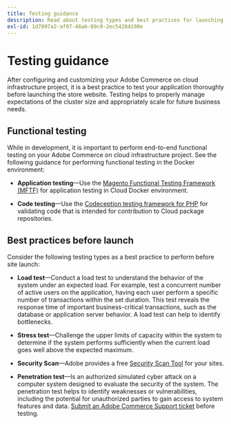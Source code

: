 ```yaml
---
title: Testing guidance
description: Read about testing types and best practices for launching Adobe Commerce on cloud infrastructure.
exl-id: 1d7897a2-af97-46ab-89c0-2ec54284190e
---
```

# Testing guidance

After configuring and customizing your Adobe Commerce on cloud infrastructure project, it is a best practice to test your application thoroughly before launching the store website. Testing helps to properly manage expectations of the cluster size and appropriately scale for future business needs.

## Functional testing

While in development, it is important to perform end-to-end functional testing on your Adobe Commerce on cloud infrastructure project. See the following guidance for performing functional testing in the Docker environment:

-  **Application testing**—Use the [Magento Functional Testing Framework (MFTF)](https://developer.adobe.com/commerce/cloud-tools/docker/test/application-testing/) for application testing in Cloud Docker environment.

-  **Code testing**—Use the [Codeception testing framework for PHP](https://developer.adobe.com/commerce/cloud-tools/docker/test/code-testing/) for validating code that is intended for contribution to Cloud package repositories.

## Best practices before launch

Consider the following testing types as a best practice to perform before site launch:

-  **Load test**—Conduct a load test to understand the behavior of the system under an expected load. For example, test a concurrent number of active users on the application, having each user perform a specific number of transactions within the set duration. This test reveals the response time of important business-critical transactions, such as the database or application server behavior. A load test can help to identify bottlenecks.

-  **Stress test**—Challenge the upper limits of capacity within the system to determine if the system performs sufficiently when the current load goes well above the expected maximum.

-  **Security Scan**—Adobe provides a free [Security Scan Tool](../launch/overview.md#set-up-the-security-scan-tool) for your sites.

-  **Penetration test**—Is an authorized simulated cyber attack on a computer system designed to evaluate the security of the system. The penetration test helps to identify weaknesses or vulnerabilities, including the potential for unauthorized parties to gain access to system features and data. [Submit an Adobe Commerce Support ticket](https://experienceleague.adobe.com/docs/commerce-knowledge-base/kb/help-center-guide/magento-help-center-user-guide.html#submit-ticket) before testing.
